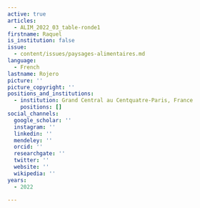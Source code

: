 ```yaml
---
active: true
articles:
  - ALIM_2022_03_table-ronde1
firstname: Raquel
is_institution: false
issue:
  - content/issues/paysages-alimentaires.md
language:
  - French
lastname: Rojero
picture: ''
picture_copyright: ''
positions_and_institutions:
  - institution: Grand Central au Centquatre-Paris, France
    positions: []
social_channels:
  google_scholar: ''
  instagram: ''
  linkedin: ''
  mendeley: ''
  orcid: ''
  researchgate: ''
  twitter: ''
  website: ''
  wikipedia: ''
years:
  - 2022

---
```

